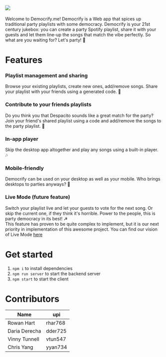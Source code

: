 # ![](https://user-images.githubusercontent.com/42598015/82440559-a63c0000-9af0-11ea-9d9c-cb2c6516ff81.png)
Welcome to Democrify.me!
Democrify is a Web app that spices up traditional party playlists with some democracy. 
Democrify is your 21st century jukebox: you can create a party Spotify playlist, share it with your guests and let them line-up the songs that match the vibe perfectly.
So what are you waiting for? Let's party! 🎉

# Features

### Playlist management and sharing
Browse your existing playlists, create new ones, add/remove songs. Share your playlist with your friends using a generated code. 🙏

### Contribute to your friends playlists
Do you think you that Despacito sounds like a great match for the party? Join your friend's shared playlist using a code and add/remove the songs to the party playlist. 🥳

### In-app player
Skip the desktop app altogether and play any songs using a built-in player. 🎶

### Mobile-friendly
Democrify can be used on your desktop as well as your mobile. Who brings desktops to parties anyways? 🤔

### Live Mode (future feature)
Switch your playlist live and let your guests to vote for the next song. Or skip the current one, if they think it's horrible. Power to the people, this is party democracy in its best! ☭   
This feature has proven to be quite complex to implement, but it is our next priority in implementation of this awesome project. You can find our vision of Live Mode [here](https://github.com/Sapphire-Snail/Democrify/wiki/Live-mode)   

# Get started
1. `npm i` to install dependencies
2. `npm run server` to start the backend server
2. `npm start` to start the client 

# Contributors

|Name|upi|
|---|---|
|Rowan Hart|rhar768|
|Daria Derecha|dder725|
|Vinny Tunnell|vtun547|
|Chris Yang|yyan734|

